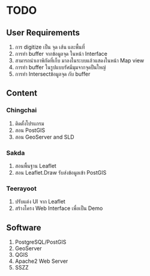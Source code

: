 # TODO
## User Requirements
1. การ digitize เป็น จุด เส้น และพื้นที่ 
2. การทำ buffer จากข้อมูลจุด ในหน้า Interface
3. สามารถนำเอาพิกัดที่เก็บ มาลงในระบบแล้วแสดงในหน้า Map view
4. การทำ buffer ในรูปแบบรัศมีมุมจากจุดปืนใหญ่
5. การทำ Intersectข้อมูลจุด กับ buffer

## Content 
### Chingchai
1. ติดตั้งโปรแกรม
2. สอน PostGIS
3. สอน GeoServer and SLD

### Sakda
1. สอนพื้นฐาน Leaflet
2. สอน Leaflet.Draw รับส่งข้อมูลเข้า PostGIS

### Teerayoot
1. ปรับแต่ง UI จาก Leaflet
2. สร้างโครง Web Interface เพื่อเป็น Demo

## Software 
1. PostgreSQL/PostGIS
2. GeoServer
3. QGIS
4. Apache2 Web Server
5. SSZZ
